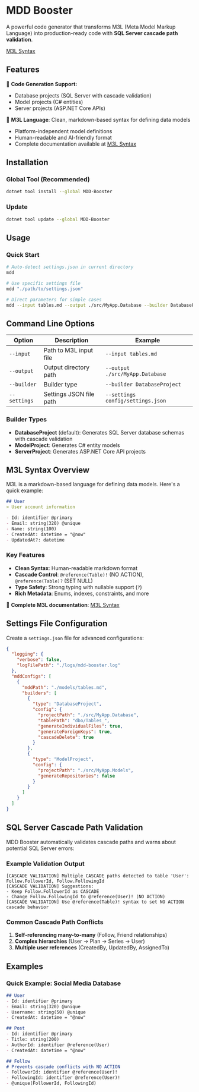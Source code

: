 # MDD Booster

A powerful code generator that transforms M3L (Meta Model Markup Language) into production-ready code with **SQL Server cascade path validation**.

[M3L Syntax](https://github.com/iyulab/m3l)

## Features

🚀 **Code Generation Support:**
- Database projects (SQL Server with cascade validation)
- Model projects (C# entities)
- Server projects (ASP.NET Core APIs)

📝 **M3L Language**: Clean, markdown-based syntax for defining data models
- Platform-independent model definitions
- Human-readable and AI-friendly format
- Complete documentation available at [M3L Syntax](https://github.com/iyulab/m3l)

## Installation

### Global Tool (Recommended)

```bash
dotnet tool install --global MDD-Booster
```

### Update

```bash
dotnet tool update --global MDD-Booster
```

## Usage

### Quick Start

```bash
# Auto-detect settings.json in current directory
mdd

# Use specific settings file
mdd "./path/to/settings.json"

# Direct parameters for simple cases
mdd --input tables.md --output ./src/MyApp.Database --builder DatabaseProject
```

## Command Line Options

| Option | Description | Example |
|--------|-------------|---------|
| `--input` | Path to M3L input file | `--input tables.md` |
| `--output` | Output directory path | `--output ./src/MyApp.Database` |
| `--builder` | Builder type | `--builder DatabaseProject` |
| `--settings` | Settings JSON file path | `--settings config/settings.json` |

### Builder Types

- **DatabaseProject** (default): Generates SQL Server database schemas with cascade validation
- **ModelProject**: Generates C# entity models
- **ServerProject**: Generates ASP.NET Core API projects

## M3L Syntax Overview

M3L is a markdown-based language for defining data models. Here's a quick example:

```markdown
## User
> User account information

- Id: identifier @primary
- Email: string(320) @unique
- Name: string(100)
- CreatedAt: datetime = "@now"
- UpdatedAt?: datetime
```

### Key Features

- **Clean Syntax**: Human-readable markdown format
- **Cascade Control**: `@reference(Table)!` (NO ACTION), `@reference(Table)?` (SET NULL)
- **Type Safety**: Strong typing with nullable support (`?`)
- **Rich Metadata**: Enums, indexes, constraints, and more

📖 **Complete M3L documentation**: [M3L Syntax](https://github.com/iyulab/m3l)

## Settings File Configuration

Create a `settings.json` file for advanced configurations:

```json
{
  "logging": {
    "verbose": false,
    "logFilePath": "./logs/mdd-booster.log"
  },
  "mddConfigs": [
    {
      "mddPath": "./models/tables.md",
      "builders": [
        {
          "type": "DatabaseProject",
          "config": {
            "projectPath": "./src/MyApp.Database",
            "tablePath": "dbo/Tables_",
            "generateIndividualFiles": true,
            "generateForeignKeys": true,
            "cascadeDelete": true
          }
        },
        {
          "type": "ModelProject",
          "config": {
            "projectPath": "./src/MyApp.Models",
            "generateRepositories": false
          }
        }
      ]
    }
  ]
}
```

## SQL Server Cascade Path Validation

MDD Booster automatically validates cascade paths and warns about potential SQL Server errors:

### Example Validation Output

```
[CASCADE VALIDATION] Multiple CASCADE paths detected to table 'User': Follow.FollowerId, Follow.FollowingId
[CASCADE VALIDATION] Suggestions:
- Keep Follow.FollowerId as CASCADE
- Change Follow.FollowingId to @reference(User)! (NO ACTION)
[CASCADE VALIDATION] Use @reference(Table)! syntax to set NO ACTION cascade behavior
```

### Common Cascade Path Conflicts

1. **Self-referencing many-to-many** (Follow, Friend relationships)
2. **Complex hierarchies** (User → Plan → Series → User)
3. **Multiple user references** (CreatedBy, UpdatedBy, AssignedTo)

## Examples

### Quick Example: Social Media Database

```markdown
## User
- Id: identifier @primary
- Email: string(320) @unique
- Username: string(50) @unique
- CreatedAt: datetime = "@now"

## Post
- Id: identifier @primary
- Title: string(200)
- AuthorId: identifier @reference(User)
- CreatedAt: datetime = "@now"

## Follow
# Prevents cascade conflicts with NO ACTION
- FollowerId: identifier @reference(User)!
- FollowingId: identifier @reference(User)!
- @unique(FollowerId, FollowingId)
```